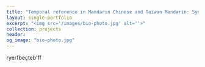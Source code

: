 ```yaml
---
title: "Temporal reference in Mandarin Chinese and Taiwan Mandarin: Syntax and semantics"
layout: single-portfolio
excerpt: "<img src='/images/bio-photo.jpg' alt=''>"
collection: projects
header:
og_image: "bio-photo.jpg"
---
```


ryerfbeçteb'ff